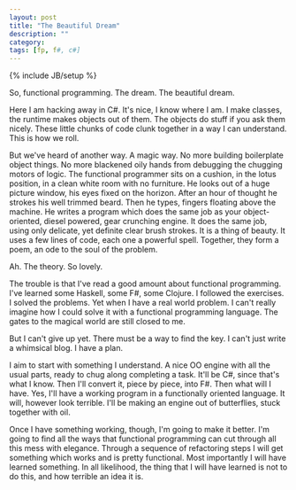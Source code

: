 ```yaml
---
layout: post
title: "The Beautiful Dream"
description: ""
category: 
tags: [fp, f#, c#]
---
```

{% include JB/setup %}
<p>So, functional programming. The dream. The beautiful dream.</p>

<p>Here I am hacking away in C#. It's nice, I know where I am. I make classes, the runtime makes objects out of them. The objects do stuff if you ask them nicely. These little chunks of code clunk together in a way I can understand. This is how we roll. <p>
<p>But we've heard of another way. A magic way. No more building boilerplate object things. No more blackened oily hands from debugging the chugging motors of logic. The functional programmer sits on a cushion, in the lotus position, in a clean white room with no furniture. He looks out of a huge picture window, his eyes fixed on the horizon. After an hour of thought he strokes his well trimmed beard. Then he types, fingers floating above the machine. He writes a program which does the same job as your object-oriented, diesel powered, gear crunching engine. It does the same job, using only delicate, yet definite clear brush strokes. It is a thing of beauty. It uses a few lines of code, each one a powerful spell. Together, they form a poem, an ode to the soul of the problem.</p>
<p>Ah. The theory. So lovely. </p>
<p>The trouble is that I've read a good amount about functional programming. I've learned some Haskell, some F#, some Clojure. I followed the exercises. I solved the problems. Yet when I have a real world problem. I can't really imagine how I could solve it with a functional programming language. The gates to the magical world are still closed to me.</p>
<p>But I can't give up yet. There must be a way to find the key. I can't just write a whimsical blog. I have a plan.</p>
<p>I aim to start with something I understand. A nice OO engine with all the usual parts, ready to chug along completing a task. It'll be C#, since that's what I know. Then I'll convert it, piece by piece, into F#. Then what will I have. Yes, I'll have a working program in a functionally oriented language. It will, however look terrible. I'll be making an engine out of butterflies, stuck together with oil.</p>
<p>Once I have something working, though, I'm going to make it better. I'm going to find all the ways that functional programming can cut through all this mess with elegance. Through a sequence of refactoring steps I will get something which works and is pretty functional. Most importantly I will have learned something. In all likelihood, the thing that I will have learned is not to do this, and how terrible an idea it is.</p> 

